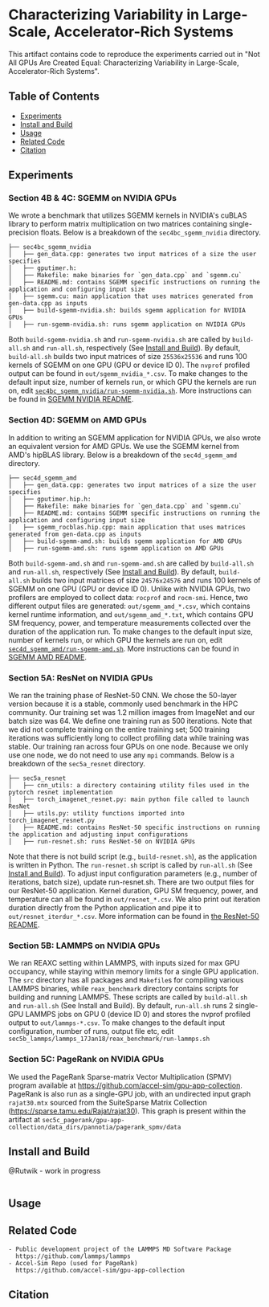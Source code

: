# Characterizing Variability in Large-Scale, Accelerator-Rich Systems

This artifact contains code to reproduce the experiments carried out in "Not All GPUs Are Created Equal: Characterizing Variability in Large-Scale, Accelerator-Rich Systems". 

## Table of Contents

- [Experiments](#experiments)
- [Install and Build](#install-build)
- [Usage](#usage)
- [Related Code](#related)
- [Citation](#citation)

## Experiments

### Section 4B & 4C: SGEMM on NVIDIA GPUs
We wrote a benchmark that utilizes SGEMM kernels in NVIDIA's cuBLAS library to perform matrix multiplication on two matrices containing single-precision floats. Below is a breakdown of the `sec4bc_sgemm_nvidia` directory. 
```
├── sec4bc_sgemm_nvidia
│   ├── gen_data.cpp: generates two input matrices of a size the user specifies
│   ├── gputimer.h: 
│   ├── Makefile: make binaries for `gen_data.cpp` and `sgemm.cu`
│   ├── README.md: contains SGEMM specific instructions on running the application and configuring input size
│   ├── sgemm.cu: main application that uses matrices generated from gen-data.cpp as inputs
│   ├── build-sgemm-nvidia.sh: builds sgemm application for NVIDIA GPUs
│   ├── run-sgemm-nvidia.sh: runs sgemm application on NVIDIA GPUs
```

Both `build-sgemm-nvidia.sh` and `run-sgemm-nvidia.sh` are called by `build-all.sh` and `run-all.sh`, respectively (See [Install and Build](#install-and-build)). By default, `build-all.sh` builds two input matrices of size `25536x25536` and runs 100 kernels of SGEMM on one GPU (GPU or device ID 0). The `nvprof` profiled output can be found in `out/sgemm_nvidia_*.csv`. To make changes to the default input size, number of kernels run, or which GPU the kernels are run on, edit [`sec4bc_sgemm_nvidia/run-sgemm-nvidia.sh`](). More instructions can be found in [SGEMM NVIDIA README](/sec4bc_sgemm_nvidia/README.md).

### Section 4D: SGEMM on AMD GPUs
In addition to writing an SGEMM application for NVIDIA GPUs, we also wrote an equivalent version for AMD GPUs. We use the SGEMM kernel from AMD's hipBLAS library. Below is a breakdown of the `sec4d_sgemm_amd` directory.
```
├── sec4d_sgemm_amd
│   ├── gen_data.cpp: generates two input matrices of a size the user specifies
│   ├── gputimer.hip.h: 
│   ├── Makefile: make binaries for `gen_data.cpp` and `sgemm.cu`
│   ├── README.md: contains SGEMM specific instructions on running the application and configuring input size
│   ├── sgemm_rocblas.hip.cpp: main application that uses matrices generated from gen-data.cpp as inputs
│   ├── build-sgemm-amd.sh: builds sgemm application for AMD GPUs
│   ├── run-sgemm-amd.sh: runs sgemm application on AMD GPUs
```
Both `build-sgemm-amd.sh` and `run-sgemm-amd.sh` are called by `build-all.sh` and `run-all.sh`, respectively (See [Install and Build](#install-and-build)). By default, `build-all.sh` builds two input matrices of size `24576x24576` and runs 100 kernels of SGEMM on one GPU (GPU or device ID 0). Unlike with NVIDIA GPUs, two profilers are employed to collect data: `rocprof` and `rocm-smi`. Hence, two different output files are generated: `out/sgemm_amd_*.csv`, which contains kernel runtime information, and `out/sgemm_amd_*.txt`, which contains GPU SM frequency, power, and temperature measurements collected over the duration of the application run. To make changes to the default input size, number of kernels run, or which GPU the kernels are run on, edit [`sec4d_sgemm_amd/run-sgemm-amd.sh`](). More instructions can be found in [SGEMM AMD README](/sec4d_sgemm_amd/README.md). 

### Section 5A: ResNet on NVIDIA GPUs
We ran the training phase of ResNet-50 CNN. We chose the 50-layer version because it is a stable, commonly used benchmark in the HPC community. Our training set was 1.2 million images from ImageNet and our batch size was 64. We define one training run as 500 iterations. Note that we did not complete training on the entire training set; 500 training iterations was sufficiently long to collect profiling data while training was stable. Our training ran across four GPUs on one node. Because we only use one node, we do not need to use any `mpi` commands. Below is a breakdown of the `sec5a_resnet` directory. 

```
├── sec5a_resnet
│   ├── cnn_utils: a directory containing utility files used in the pytorch resnet implementation
│   ├── torch_imagenet_resnet.py: main python file called to launch ResNet
│   ├── utils.py: utility functions imported into torch_imagenet_resnet.py
│   ├── README.md: contains ResNet-50 specific instructions on running the application and adjusting input configurations
│   ├── run-resnet.sh: runs ResNet-50 on NVIDIA GPUs
```
Note that there is not build script (e.g., `build-resnet.sh`), as the application is written in Python. The `run-resnet.sh` script is called by `run-all.sh` (See [Install and Build](#install-and-build)). To adjust input configuration parameters (e.g., number of iterations, batch size), update run-resnet.sh. There are two output files for our ResNet-50 application. Kernel duration, GPU SM frequency, power, and temperature can all be found in `out/resnet_*.csv`. We also print out iteration duration directly from the Python application and pipe it to `out/resnet_iterdur_*.csv`. More information can be found in [the ResNet-50 README](sec5a_resnet/README.md).

### Section 5B: LAMMPS on NVIDIA GPUs
We ran REAXC setting within LAMMPS, with inputs sized for max GPU occupancy, while staying within memory limits for a single GPU application. The `src` directory has all packages and `Makefile`s for compiling various LAMMPS binaries, while `reax_benchmark` directory contains scripts for building and running LAMMPS. These scripts are called by `build-all.sh` and `run-all.sh` (See Install and Build). By default, `run-all.sh` runs 2 single-GPU LAMMPS jobs on GPU 0 (device ID 0) and stores the nvprof profiled output to `out/lammps-*.csv`. To make changes to the default input configuration, number of runs, output file etc, edit `sec5b_lammps/lammps_17Jan18/reax_benchmark/run-lammps.sh`

### Section 5C: PageRank on NVIDIA GPUs
We used the PageRank Sparse-matrix Vector Multiplication (SPMV) program available at https://github.com/accel-sim/gpu-app-collection. PageRank is also run as a single-GPU job, with an undirected input graph `rajat30.mtx` sourced from the SuiteSparse Matrix Collection (https://sparse.tamu.edu/Rajat/rajat30). This graph is present within the artifact at `sec5c_pagerank/gpu-app-collection/data_dirs/pannotia/pagerank_spmv/data`

## Install and Build

@Rutwik - work in progress 
```
```

## Usage

## Related Code
    - Public development project of the LAMMPS MD Software Package
      https://github.com/lammps/lammps
    - Accel-Sim Repo (used for PageRank)
      https://github.com/accel-sim/gpu-app-collection

## Citation
